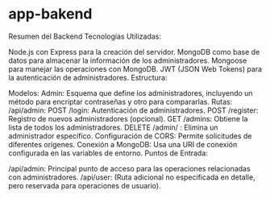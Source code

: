 # app-bakend

Resumen del Backend
Tecnologías Utilizadas:

Node.js con Express para la creación del servidor.
MongoDB como base de datos para almacenar la información de los administradores.
Mongoose para manejar las operaciones con MongoDB.
JWT (JSON Web Tokens) para la autenticación de administradores.
Estructura:

Modelos:
Admin: Esquema que define los administradores, incluyendo un método para encriptar contraseñas y otro para compararlas.
Rutas:
/api/admin:
POST /login: Autenticación de administradores.
POST /register: Registro de nuevos administradores (opcional).
GET /admins: Obtiene la lista de todos los administradores.
DELETE /admin/
: Elimina un administrador específico.
Configuración de CORS: Permite solicitudes de diferentes orígenes.
Conexión a MongoDB: Usa una URI de conexión configurada en las variables de entorno.
Puntos de Entrada:

/api/admin: Principal punto de acceso para las operaciones relacionadas con administradores.
/api/user: (Ruta adicional no especificada en detalle, pero reservada para operaciones de usuario).
